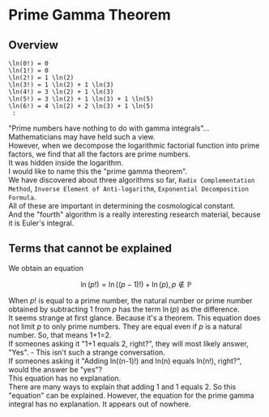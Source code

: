 # Prime Gamma Theorem

## Overview

```
\ln(0!) = 0
\ln(1!) = 0
\ln(2!) = 1 \ln(2)
\ln(3!) = 1 \ln(2) + 1 \ln(3)
\ln(4!) = 3 \ln(2) + 1 \ln(3)
\ln(5!) = 3 \ln(2) + 1 \ln(3) + 1 \ln(5)
\ln(6!) = 4 \ln(2) + 2 \ln(3) + 1 \ln(5)
 :
```

"Prime numbers have nothing to do with gamma integrals"... Mathematicians may have held such a view.  
However, when we decompose the logarithmic factorial function into prime factors, we find that all the factors are prime numbers.  
It was hidden inside the logarithm.  
I would like to name this the "prime gamma theorem".  
We have discovered about three algorithms so far, `Radix Complementation Method`, `Inverse Element of Anti-logarithm`, `Exponential Decomposition Formula`.   
All of these are important in determining the cosmological constant.  
And the "fourth" algorithm is a really interesting research material, because it is Euler's integral.  

## Terms that cannot be explained

We obtain an equation  

$$ \ln(p!) = \ln((p-1)!) + \ln(p), p  \notin \mathbb{P} $$  

When $p!$ is equal to a prime number, the natural number or prime number obtained by subtracting 1 from $p$ has the term $\ln(p)$ as the difference.  
It seems strange at first glance. Because it's a theorem. This equation does not limit $p$ to only prime numbers. They are equal even if $p$ is a natural number. So, that means 1+1=2.   
If someones asking it "1+1 equals 2, right?", they will most likely answer, "Yes". - This isn't such a strange conversation.  
If someones asking it "Adding ln((n-1)!) and ln(n) equals ln(n!), right?", would the answer be "yes"?  
This equation has no explanation.  
There are many ways to explain that adding 1 and 1 equals 2. So this "equation" can be explained. However, the equation for the prime gamma integral has no explanation. It appears out of nowhere.   
